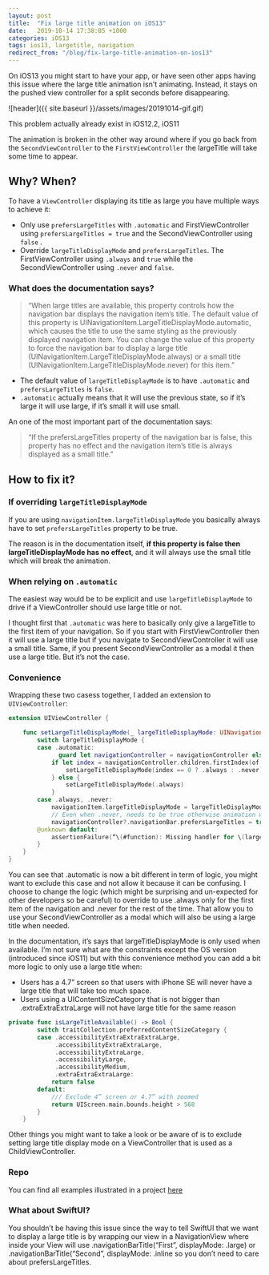 ```yaml
---
layout: post
title:  "Fix large title animation on iOS13"
date:   2019-10-14 17:38:05 +1000
categories: iOS13
tags: ios13, largetitle, navigation
redirect_from: "/blog/fix-large-title-animation-on-ios13"
---
```

On iOS13 you might start to have your app, or have seen other apps having this issue where the large title animation isn't animating. Instead, it stays on the pushed view controller for a split seconds before disappearing.

![header]({{ site.baseurl }}/assets/images/20191014-gif.gif)

This problem actually already exist in iOS12.2, iOS11

The animation is broken in the other way around where if you go back from the `SecondViewController` to the `FirstViewController` the largeTitle will take some time to appear.

## Why? When?

To have a `ViewController` displaying its title as large you have multiple ways to achieve it:

- Only use `prefersLargeTitles` with `.automatic` and FirstViewController using `prefersLargeTitles = true` and the SecondViewController using `false` .
- Override `largeTitleDisplayMode` and `prefersLargeTitles`. The FirstViewController using `.always` and `true` while the SecondViewController using `.never` and `false`.

### What does the documentation says?

> “When large titles are available, this property controls how the navigation bar displays the navigation item’s title. The default value of this property is UINavigationItem.LargeTitleDisplayMode.automatic, which causes the title to use the same styling as the previously displayed navigation item. You can change the value of this property to force the navigation bar to display a large title (UINavigationItem.LargeTitleDisplayMode.always) or a small title (UINavigationItem.LargeTitleDisplayMode.never) for this item.”

- The default value of `largeTitleDisplayMode` is to have `.automatic` and `prefersLargeTitles` is `false`.
- `.automatic` actually means that it will use the previous state, so if it’s large it will use large, if it’s small it will use small.

An one of the most important part of the documentation says:

> “If the prefersLargeTitles property of the navigation bar is false, this property has no effect and the navigation item’s title is always displayed as a small title.”

## How to fix it?

### If overriding `largeTitleDisplayMode`

If you are using `navigationItem.largeTitleDisplayMode` you basically always have to set `prefersLargeTitles` property to be true.

The reason is in the documentation itself, **if this property is false then largeTitleDisplayMode has no effect**, and it will always use the small title which will break the animation.

### When relying on `.automatic`

The easiest way would be to be explicit and use `largeTitleDisplayMode` to drive if a ViewController should use large title or not.

I thought first that `.automatic` was here to basically only give a largeTitle to the first item of your navigation. So if you start with FirstViewController then it will use a large title but if you navigate to SecondViewController it will use a small title. Same, if you present SecondViewController as a modal it then use a large title. But it’s not the case.

### Convenience

Wrapping these two casess together, I added an extension to `UIViewController`:

```swift
extension UIViewController {

    func setLargeTitleDisplayMode(_ largeTitleDisplayMode: UINavigationItem.LargeTitleDisplayMode) {
        switch largeTitleDisplayMode {
        case .automatic:
              guard let navigationController = navigationController else { break }
            if let index = navigationController.children.firstIndex(of: self) {
                setLargeTitleDisplayMode(index == 0 ? .always : .never)
            } else {
                setLargeTitleDisplayMode(.always)
            }
        case .always, .never:
            navigationItem.largeTitleDisplayMode = largeTitleDisplayMode
            // Even when .never, needs to be true otherwise animation will be broken on iOS11, 12, 13
            navigationController?.navigationBar.prefersLargeTitles = true
        @unknown default:
            assertionFailure(“\(#function): Missing handler for \(largeTitleDisplayMode)”)
        }
    }
}
```

You can see that .automatic is now a bit different in term of logic, you might want to exclude this case and not allow it because it can be confusing. I choose to change the logic (which might be surprising and un-expected for other developers so be careful) to override to use .always only for the first item of the navigation and .never for the rest of the time. That allow you to use your SecondViewController as a modal which will also be using a large title when needed.

In the documentation, it’s says that largeTitleDisplayMode is only used when available. I’m not sure what are the constraints except the OS version (introduced since iOS11) but with this convenience method you can add a bit more logic to only use a large title when:
- Users has a 4.7” screen so that users with iPhone SE will never have a large title that will take too much space.
- Users using a UIContentSizeCategory that is not bigger than .extraExtraExtraLarge will not have large title for the same reason

```swift
private func isLargeTitleAvailable() -> Bool {
        switch traitCollection.preferredContentSizeCategory {
        case .accessibilityExtraExtraExtraLarge,
             .accessibilityExtraExtraLarge,
             .accessibilityExtraLarge,
             .accessibilityLarge,
             .accessibilityMedium,
             .extraExtraExtraLarge:
            return false
        default:
            /// Exclude 4” screen or 4.7” with zoomed
            return UIScreen.main.bounds.height > 568
        }
    }
```

Other things you might want to take a look or be aware of is to exclude setting large title display mode on a ViewController that is used as a ChildViewController.

### Repo

You can find all examples illustrated in a project [here](https://github.com/thomas-sivilay/blog-large-title-ios13)

### What about SwiftUI?

You shouldn’t be having this issue since the way to tell SwiftUI that we want to display a large title is by wrapping our view in a NavigationView where inside your View will use .navigationBarTitle(“First”, displayMode: .large) or .navigationBarTitle(“Second”, displayMode: .inline so you don’t need to care about prefersLargeTitles.

